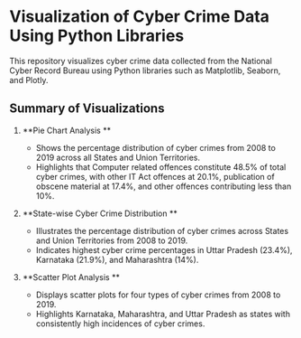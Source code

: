 # Visualization of Cyber Crime Data Using Python Libraries

This repository visualizes cyber crime data collected from the National Cyber Record Bureau using Python libraries such as Matplotlib, Seaborn, and Plotly.

## Summary of Visualizations

1. **Pie Chart Analysis **
   - Shows the percentage distribution of cyber crimes from 2008 to 2019 across all States and Union Territories.
   - Highlights that Computer related offences constitute 48.5% of total cyber crimes, with other IT Act offences at 20.1%, publication of obscene material at 17.4%, and other offences contributing less than 10%.

2. **State-wise Cyber Crime Distribution **
   - Illustrates the percentage distribution of cyber crimes across States and Union Territories from 2008 to 2019.
   - Indicates highest cyber crime percentages in Uttar Pradesh (23.4%), Karnataka (21.9%), and Maharashtra (14%).

3. **Scatter Plot Analysis **
   - Displays scatter plots for four types of cyber crimes from 2008 to 2019.
   - Highlights Karnataka, Maharashtra, and Uttar Pradesh as states with consistently high incidences of cyber crimes.
